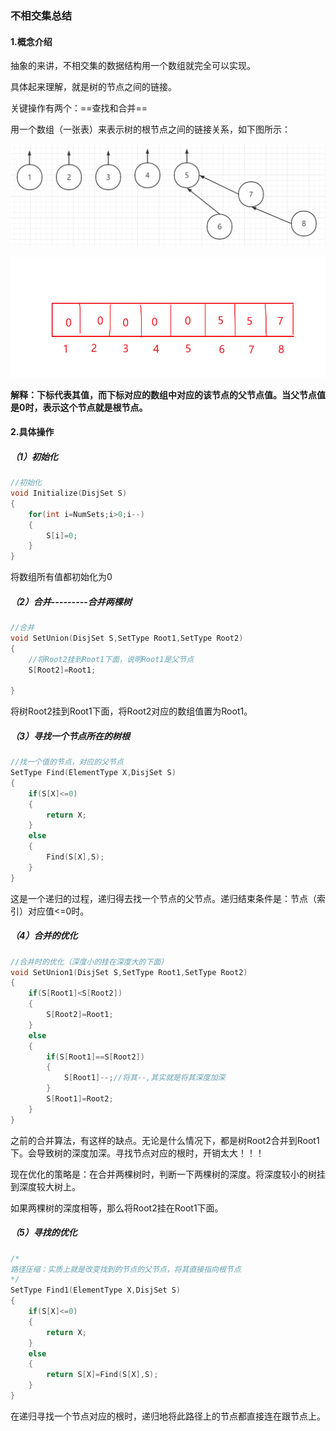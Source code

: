 ### 不相交集总结

#### 1.概念介绍

抽象的来讲，不相交集的数据结构用一个数组就完全可以实现。

具体起来理解，就是树的节点之间的链接。

关键操作有两个：==查找和合并==

用一个数组（一张表）来表示树的根节点之间的链接关系，如下图所示：

![image-20211208155739362](不相交集总结.assets/image-20211208155739362.png)

![image-20211208160036194](不相交集总结.assets/image-20211208160036194.png)

**解释：下标代表其值，而下标对应的数组中对应的该节点的父节点值。当父节点值是0时，表示这个节点就是根节点。**

#### 2.具体操作

##### （1）初始化

```c
//初始化
void Initialize(DisjSet S)
{
	for(int i=NumSets;i>0;i--)
	{
		S[i]=0;	
	}	
} 
```

将数组所有值都初始化为0

##### （2）合并---------合并两棵树

```c
//合并
void SetUnion(DisjSet S,SetType Root1,SetType Root2)
{
	//将Root2挂到Root1下面，说明Root1是父节点 
	S[Root2]=Root1;
		
} 
```

将树Root2挂到Root1下面，将Root2对应的数组值置为Root1。

##### （3）寻找一个节点所在的树根

```c
//找一个值的节点，对应的父节点 
SetType Find(ElementType X,DisjSet S)
{	
	if(S[X]<=0)
	{
		return X;	
	}
	else
	{
		Find(S[X],S);	
	}	
} 
```

这是一个递归的过程，递归得去找一个节点的父节点。递归结束条件是：节点（索引）对应值<=0时。

##### （4）合并的优化

```c
//合并时的优化（深度小的挂在深度大的下面） 
void SetUnion1(DisjSet S,SetType Root1,SetType Root2)
{
	if(S[Root1]<S[Root2])
	{
		S[Root2]=Root1;	
	}
	else
	{
		if(S[Root1]==S[Root2])
		{
			S[Root1]--;//将其--,其实就是将其深度加深	
		}	
		S[Root1]=Root2; 
	} 
}
```

之前的合并算法，有这样的缺点。无论是什么情况下，都是树Root2合并到Root1下。会导致树的深度加深。寻找节点对应的根时，开销太大！！！

现在优化的策略是：在合并两棵树时，判断一下两棵树的深度。将深度较小的树挂到深度较大树上。

如果两棵树的深度相等，那么将Root2挂在Root1下面。

##### （5）寻找的优化

```c
/*
路径压缩：实质上就是改变找到的节点的父节点，将其直接指向根节点 
*/ 
SetType Find1(ElementType X,DisjSet S)
{
	if(S[X]<=0)
	{
		return X;	
	}
	else
	{
		return S[X]=Find(S[X],S);	
	}	
} 
```

在递归寻找一个节点对应的根时，递归地将此路径上的节点都直接连在跟节点上。